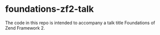 foundations-zf2-talk
=======================

The code in this repo is intended to accompany a talk title Foundations of Zend Framework 2.
